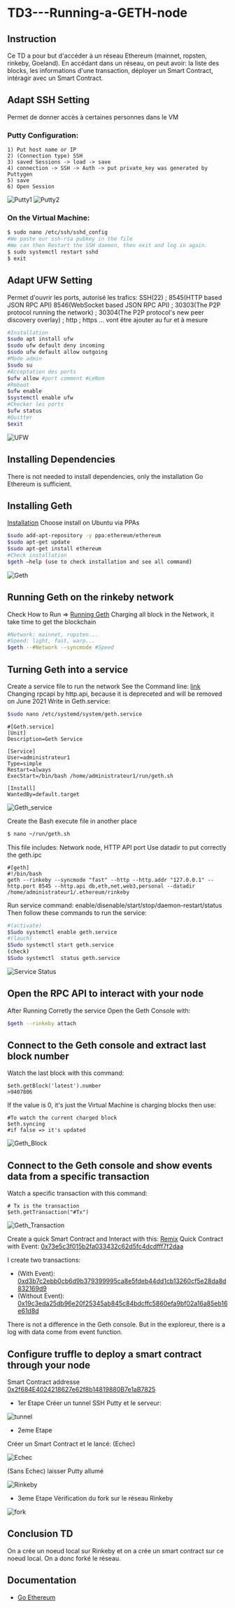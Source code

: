 # TD3---Running-a-GETH-node

## Instruction
Ce TD a pour but d'accéder à un réseau Ethereum (mainnet, ropsten, rinkeby, Goeland). En accédant dans un réseau, on peut avoir: la liste des blocks, les informations d'une transaction, déployer un Smart Contract, intéragir avec un Smart Contract.



## Adapt SSH Setting
Permet de donner accès à certaines personnes dans le VM

### Putty Configuration:
```
1) Put host name or IP
2) (Connection type) SSH
3) saved Sessions -> load -> save
4) connection -> SSH -> Auth -> put private_key was generated by Puttygen
5) save
6) Open Session
```
![Putty1](https://github.com/redek-zelton/TD3---Running-a-GETH-node/blob/main/image/Putty1.JPG)
![Putty2](https://github.com/redek-zelton/TD3---Running-a-GETH-node/blob/main/image/Putty2.JPG)

### On the Virtual Machine:
```bash
$ sudo nano /etc/ssh/sshd_config
#We paste our ssh-rsa pubkey in the file
#We can then Restart the SSH daemon, then exit and log in again.
$ sudo systemctl restart sshd
$ exit
```



## Adapt UFW Setting
Permet d'ouvrir les ports, autorisé les trafics: SSH(22) ; 8545(HTTP based JSON RPC API) 8546(WebSocket based JSON RPC API) ; 30303(The P2P protocol running the network) ; 30304(The P2P protocol's new peer discovery overlay) ; http ; https  ... vont être ajouter au fur et à mesure

```bash
#Installation
$sudo apt install ufw
$sudo ufw default deny incoming
$sudo ufw default allow outgoing
#Mode admin
$sudo su
#Acceptation des ports
$ufw allow #port comment #LeNom
#Reboot
$ufw enable
$systemctl enable ufw
#Checker les ports
$ufw status
#Quitter
$exit
```
![UFW](https://github.com/redek-zelton/TD3---Running-a-GETH-node/blob/main/image/UFW.JPG)



## Installing Dependencies
There is not needed to install dependencies, only the installation Go Ethereum is sufficient.



## Installing Geth
[Installation](https://geth.ethereum.org/docs/install-and-build/installing-geth) Choose install on Ubuntu via PPAs

```bash
$sudo add-apt-repository -y ppa:ethereum/ethereum
$sudo apt-get update 
$sudo apt-get install ethereum
#Check installation
$geth –help (use to check installation and see all command)
```
![Geth](https://github.com/redek-zelton/TD3---Running-a-GETH-node/blob/main/image/Geth.JPG)

## Running Geth on the rinkeby network
Check How to Run => [Running Geth](https://ethereum.org/en/developers/tutorials/run-light-node-geth/)
Charging all block in the Network, it take time to get the blockchain

```bash
#Network: mainnet, ropsten...
#Speed: light, fast, warp...
$geth --#Network --syncmode #Speed
```



## Turning Geth into a service
Create a service file to run the network
See the Command line: [link](https://geth.ethereum.org/docs/interface/command-line-options)
Changing rpcapi by http.api, because it is depreceted and will be removed on June 2021
Write in Geth.service:
```bash
$sudo nano /etc/systemd/system/geth.service
```
```
#[Geth.service]
[Unit]
Description=Geth Service

[Service]
User=administrateur1
Type=simple
Restart=always
ExecStart=/bin/bash /home/administrateur1/run/geth.sh

[Install]
WantedBy=default.target
```
![Geth_service](https://github.com/redek-zelton/TD3---Running-a-GETH-node/blob/main/image/Geth_service.JPG)

Create the Bash execute file in another place
```bash
$ nano ~/run/geth.sh
```
This file includes: Network node, HTTP API port
Use datadir to put correctly the geth.ipc 
```
#[geth]
#!/bin/bash
geth --rinkeby --syncmode "fast" --http --http.addr "127.0.0.1" --http.port 8545 --http.api db,eth,net,web3,personal --datadir /home/administrateur1/.ethereum/rinkeby
```

Run service command: enable/disenable/start/stop/daemon-restart/status
Then follow these commands to run the service:
```bash
#(activate)
$Sudo systemctl enable geth.service
#(lauch)
$Sudo systemctl start geth.service
(check)
$Sudo systemctl  status geth.service
```
![Service Status](https://github.com/redek-zelton/TD3---Running-a-GETH-node/blob/main/image/Service%20Status.JPG)


## Open the RPC API to interact with your node
After Running Corretly the service
Open the Geth Console with:
```bash
$geth --rinkeby attach
```



## Connect to the Geth console and extract last block number
Watch the last block with this command:
```geth
$eth.getBlock('latest').number
>9407806
```
If the value is 0, it's just the Virtual Machine is charging blocks then use:
```geth
#To watch the current charged block
$eth.syncing
#if false => it's updated
```
![Geth_Block](https://github.com/redek-zelton/TD3---Running-a-GETH-node/blob/main/image/Geth_Block.JPG)


## Connect to the Geth console and show events data from a specific transaction
Watch a specific transaction with this command:
```geth
# Tx is the transaction
$eth.getTransaction("#Tx")
```
![Geth_Transaction](https://github.com/redek-zelton/TD3---Running-a-GETH-node/blob/main/image/Geth_Transaction.JPG)

Create a quick Smart Contract and Interact with this: [Remix](https://remix.ethereum.org)
Quick Contract with Event: [0x73e5c3f015b2fa033432c62d5fc4dcdfff7f2daa](https://rinkeby.etherscan.io/address/0x73e5c3f015b2fa033432c62d5fc4dcdfff7f2daa)

I create two transactions:
* (With Event): [0xd3b7c2ebb0cb6d9b379399995ca8e5fdeb44dd1cb13260cf5e28da8d832169d9](https://rinkeby.etherscan.io/tx/0xd3b7c2ebb0cb6d9b379399995ca8e5fdeb44dd1cb13260cf5e28da8d832169d9)
* (Without Event): [0x19c3eda25db96e20f25345ab845c84bdcffc5860efa9bf02a16a85eb16e61d8d](https://rinkeby.etherscan.io/tx/0x19c3eda25db96e20f25345ab845c84bdcffc5860efa9bf02a16a85eb16e61d8d)

There is not a difference in the Geth console. But in the exploreur, there is a log with data come from event function.


## Configure truffle to deploy a smart contract through your node

Smart Contract addresse [0x2f684E4024218627e62f8b14819880B7e1aB7825](https://rinkeby.etherscan.io/address/0x2f684e4024218627e62f8b14819880b7e1ab7825)

* 1er Etape
Créer un tunnel SSH Putty et le serveur:

![tunnel](https://github.com/redek-zelton/TD3---Running-a-GETH-node/blob/main/image/Tunnel.JPG)

* 2eme Etape

Créer un Smart Contract et le lancé:
(Echec)

![Echec](https://github.com/redek-zelton/TD3---Running-a-GETH-node/blob/main/image/Echec.JPG)

(Sans Echec) laisser Putty allumé

![Rinkeby](https://github.com/redek-zelton/TD3---Running-a-GETH-node/blob/main/image/Rinkeby.JPG)

* 3eme Etape
Vérification du fork sur le réseau Rinkeby

![fork](https://github.com/redek-zelton/TD3---Running-a-GETH-node/blob/main/image/fork.JPG)


## Conclusion TD
On a crée un noeud local sur Rinkeby et on a crée un smart contract sur ce noeud local. On a donc forké le réseau.


## Documentation
* [Go Ethereum](https://geth.ethereum.org/)








